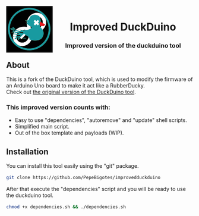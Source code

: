 <img align="left" src="https://github.com/PepeBigotes/improvedduckduino/blob/master/duckduino.png" width=125px height=125px>
<h1 align="center">Improved DuckDuino</h1>
<h3 align="center">Improved version of the duckduino tool</h3>


<h2>About</h2>

This is a fork of the DuckDuino tool, which is used to modify the firmware of an Arduino Uno board to make it act like a RubberDucky.  
Check out [the original version of the DuckDuino tool](https://github.com/Lacerda53/duckduino).  
<h3>This improved version counts with:</h3>

- Easy to use "dependencies", "autoremove" and "update" shell scripts.
- Simplified main script.
- Out of the box template and payloads (WIP).  
<h2>Installation</h2>

You can install this tool easily using the "git" package.  
```bash
git clone https://github.com/PepeBigotes/improvedduckduino
```  
After that execute the "dependencies" script and you will be ready to use the duckduino tool.
```bash
chmod +x dependencies.sh && ./dependencies.sh
```  

